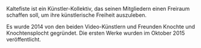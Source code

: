 <!--
.. title: Das Kollektiv
.. slug: kollektiv
.. date: 2018-02-13 17:57:00 UTC+01:00
.. tags:
.. category:
.. link:
.. description:
.. type: text
-->

Kaltefiste ist ein Künstler-Kollektiv, das seinen Mitgliedern einen Freiraum schaffen soll, um ihre künstlerische Freiheit auszuleben.

Es wurde 2014 von den beiden Video-Künstlern und Freunden Knochte und Knochtensplocht gegründet. Die ersten Werke wurden im Oktober 2015 veröffentlicht.
